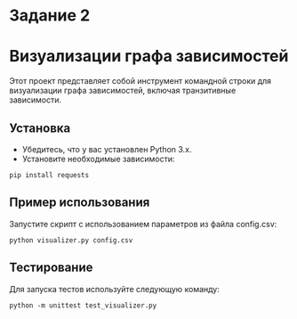 # Задание 2
# Визуализации графа зависимостей
Этот проект представляет собой инструмент командной строки для визуализации графа зависимостей, включая транзитивные зависимости.
## Установка
* Убедитесь, что у вас установлен Python 3.x.
* Установите необходимые зависимости:
```
pip install requests
```
## Пример использования
Запустите скрипт с использованием параметров из файла config.csv:
```
python visualizer.py config.csv
```
## Тестирование
Для запуска тестов используйте следующую команду:
```
python -m unittest test_visualizer.py
```
